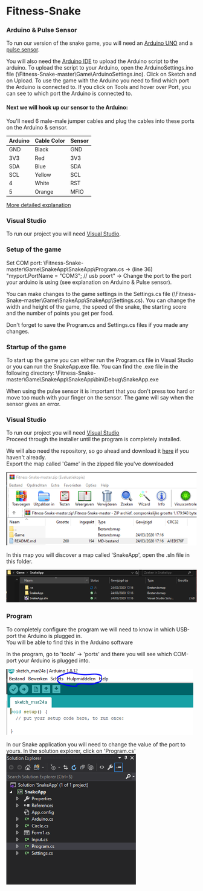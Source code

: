 # Fitness-Snake

### Arduino & Pulse Sensor

To run our version of the snake game, you will need an [Arduino UNO](https://store.arduino.cc/arduino-uno-rev3) and a [pulse sensor](https://learn.sparkfun.com/tutorials/sparkfun-pulse-oximeter-and-heart-rate-monitor-hookup-guide).

You will also need the [Arduino IDE](https://www.arduino.cc/download_handler.php) to upload the Arduino script to the arduino.
To upload the script to your Arduino, open the ArduinoSettings.ino file (\Fitness-Snake-master\Game\ArduinoSettings.ino).
Click on Sketch and on Upload.
To use the game with the Arduino you need to find which port the Arduino is connected to. If you click on Tools and hover over Port, you can see to which port the Arduino is connected to.

#### Next we will hook up our sensor to the Arduino:
You'll need 6 male-male jumper cables and plug the cables into these ports on the Arduino & sensor.

| Arduino | Cable Color  | Sensor |
|---------|--------|------|
| GND     | Black  | GND  |
| 3V3     | Red   | 3V3  |
| SDA     | Blue  | SDA  |
| SCL     | Yellow   | SCL  |
| 4       | White    | RST  |
| 5       | Orange | MFIO |

[More detailed explanation](https://github.com/aliekens/pulse_sensor_tutorial)


### Visual Studio

To run our project you will need [Visual Studio](https://visualstudio.microsoft.com/downloads/).

### Setup of the game

Set COM port: \Fitness-Snake-master\Game\SnakeApp\SnakeApp\Program.cs -> (line 36) "myport.PortName = "COM3"; // usb poort" -> Change the port to the port your arduino is using (see explanation on Arduino & Pulse sensor).

You can make changes to the game settings in the Settings.cs file (\Fitness-Snake-master\Game\SnakeApp\SnakeApp\Settings.cs). You can change the width and height of the game, the speed of the snake, the starting score and the number of points you get per food.

Don't forget to save the Program.cs and Settings.cs files if you made any changes.

### Startup of the game

To start up the game you can either run the Program.cs file in Visual Studio or you can run the SnakeApp.exe file. You can find the .exe file in the following directory: \Fitness-Snake-master\Game\SnakeApp\SnakeApp\bin\Debug\SnakeApp.exe

When using the pulse sensor it is important that you don't press too hard or move too much with your finger on the sensor. The game will say when the sensor gives an error.

### Visual Studio

To run our project you will need [Visual Studio](https://visualstudio.microsoft.com/downloads/)<br/>
Proceed through the installer until the program is completely installed.</br>

We will also need the repository, so go ahead and download it [here](https://github.com/Nickvdb99/Fitness-Snake) if you haven't already.  
Export the map called 'Game' in the zipped file you've downloaded

![Map](Images/GameMap.PNG)

In this map you will discover a map called 'SnakeApp', open the .sln file in this folder. 

![SLN](Images/SLNFolder.PNG)

### Program

To completely configure the program we will need to know in which USB-port the Arduino is plugged in.  
You will be able to find this in the Arduino software

In the program, go to 'tools' -> 'ports' and there you will see which COM-port your Arduino is plugged into. 

![Arduino](Images/Arduino.PNG)

In our Snake application you will need to change the value of the port to yours.
In the solution explorer, click on 'Program.cs'  
![Solution](Images/SolExplorer.PNG)
